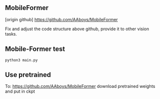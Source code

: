 ## MobileFormer 

[origin github] https://github.com/AAboys/MobileFormer

Fix and adjust the code structure above github, provide it to other vision tasks.  

## Mobile-Former test

    python3 main.py

## Use pretrained
To: https://github.com/AAboys/MobileFormer download pretrained weights and put in ckpt 

